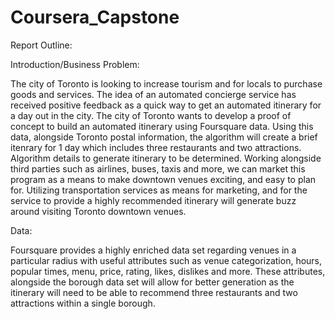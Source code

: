 ﻿# Coursera_Capstone






Report Outline:

Introduction/Business Problem:

The city of Toronto is looking to increase tourism and for locals to purchase goods and services. The idea of an automated concierge service has received positive feedback as a quick way to get an automated itinerary for a day out in the city. The city of Toronto wants to develop a proof of concept to build an automated itinerary using Foursquare data. Using this data, alongside Toronto postal information, the algorithm will create a brief itenrary for 1 day which includes three restaurants and two attractions. Algorithm details to generate itinerary to be determined. Working alongside third parties such as airlines, buses, taxis and more, we can market this program as a means to make downtown venues exciting, and easy to plan for. Utilizing transportation services as means for marketing, and for the service to provide a highly recommended itinerary will generate buzz around visiting Toronto downtown venues.

Data:

Foursquare provides a highly enriched data set regarding venues in a particular radius with useful attributes such as venue categorization, hours, popular times, menu, price, rating, likes, dislikes and more. These attributes, alongside the borough data set will allow for better generation as the itinerary will need to be able to recommend three restaurants and two attractions within a single borough.
